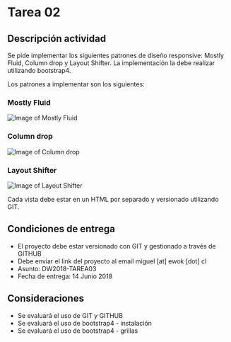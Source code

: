 # Tarea 02
## Descripción actividad

Se pide implementar los siguientes patrones de diseño responsive: Mostly Fluid, Column drop y Layout Shifter. La implementación la debe realizar utilizando bootstrap4. 

Los patrones a implementar son los siguientes:

### Mostly Fluid
![Image of Mostly Fluid](https://s3.amazonaws.com/media-p.slid.es/uploads/142575/images/1728627/md-patterns1.png)

### Column drop
![Image of Column drop](https://s3.amazonaws.com/media-p.slid.es/uploads/142575/images/1728649/md-patterns2.png)

### Layout Shifter
![Image of Layout Shifter](https://s3.amazonaws.com/media-p.slid.es/uploads/142575/images/1728652/rwd-layout-shifter.jpg)

Cada vista debe estar en un HTML por separado y versionado utilizando GIT.


## Condiciones de entrega
* El proyecto debe estar versionado con GIT y gestionado a través de GITHUB
* Debe enviar el link del proyecto al email miguel [at] ewok [dot] cl 
* Asunto: DW2018-TAREA03
* Fecha de entrega: 14 Junio 2018

## Consideraciones
* Se evaluará el uso de GIT y GITHUB
* Se evaluará el uso de bootstrap4 - instalación
* Se evaluará el uso de bootstrap4 - grillas
